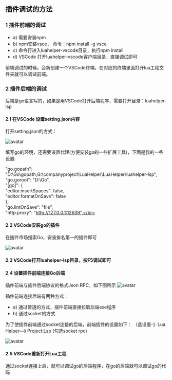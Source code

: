 ## 插件调试的方法
### 1 插件前端的调试
* a) 需要安装npm
* b) npm安装vsce， 命令：npm install -g vsce
* c) 命令行进入luahelper-vscode目录，执行npm install
* d) VSCode 打开luahelper-vscode客户端目录，直接调试即可

前端调试的时候，会新创建一个VSCode终端，在对应的终端里面打开lua工程文件夹就可以调试前端。

### 2 插件后端的调试
后端是go语言写的，如果是用VSCode打开后端程序，需要打开目录：luahelper-lsp

#### 2.1 在VSCode 设置setting.json内容
 打开setting.json的方式：
 
  ![avatar](https://raw.githubusercontent.com/Tencent/LuaHelper/master/images/Proxys.gif)
  
 填写go的环境，还需要设置代理(方便安装go的一些扩展工具)，下面是我的一些设置:
 

   "go.gopath": "D:\\Go\\gopath;G:\\companyproject\\LuaHelper\\LuaHelper\\luahelper-lsp", </br>
   "go.goroot": "D:\\Go",</br>
   "[go]": {</br>
        "editor.insertSpaces": false,</br>
        "editor.formatOnSave": false</br>
    },</br>
   "go.lintOnSave": "file",</br>
   "http.proxy": "http://127.0.0.1:12639",</br>
   
#### 2.2 VSCode安装go的插件
 在插件市场搜索Go，安装排名第一的插件即可

 ![avatar](https://raw.githubusercontent.com/Tencent/LuaHelper/master/images/go.png)
 
#### 2.3 VSCode打开luahelper-lsp目录，按F5调试即可

#### 2.4 设置插件前端连接Go后端
插件前端与插件后端协议的格式Json RPC，如下图所示
![avatar](https://raw.githubusercontent.com/Tencent/LuaHelper/master/images/running.png)

插件前端连接后端有两种方式：
* a) 通过管道的方式，插件前端直接拉取后端exe程序
* b) 通过socket的方式

为了使插件前端通过socket连接的后端，前端插件的设置如下：
（选设置-》Lua Helper—》 Project:Lsp (勾选socket rpc)

 ![avatar](https://raw.githubusercontent.com/Tencent/LuaHelper/master/images/socket.png)
 
 
 #### 2.5 VSCode重新打开Lua工程
 
通过socket连接上后，就可以调试go的后端程序，在go的后端就可以调试go的代码
